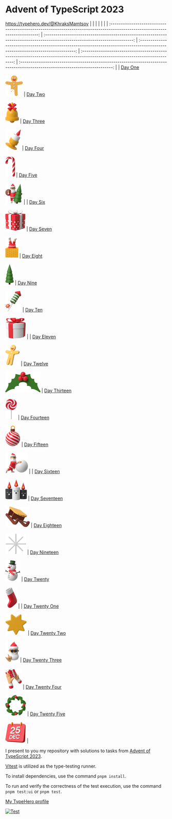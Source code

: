 # Advent of TypeScript 2023
https://typehero.dev/@KhraksMamtsov
|                                                                                                                             |                                                                                                                             |                                                                                                                                 |                                                                                                                               |                                                                                                                               |
| :-------------------------------------------------------------------------------------------------------------------------: | :-------------------------------------------------------------------------------------------------------------------------: | :-----------------------------------------------------------------------------------------------------------------------------: | :---------------------------------------------------------------------------------------------------------------------------: | :---------------------------------------------------------------------------------------------------------------------------: |
|        [Day One](src/day-01) <br /><br /> [<img src="src/day-01/cover.png" height="64" alt="Day One" />](src/day-01)        |        [Day Two](src/day-02) <br /><br /> [<img src="src/day-02/cover.png" height="64" alt="Day Two" />](src/day-02)        |        [Day Three](src/day-03) <br /><br /> [<img src="src/day-03/cover.png" height="64" alt="Day Three" />](src/day-03)        |        [Day Four](src/day-04) <br /><br /> [<img src="src/day-04/cover.png" height="64" alt="Day Four" />](src/day-04)        |        [Day Five](src/day-05) <br /><br /> [<img src="src/day-05/cover.png" height="64" alt="Day Five" />](src/day-05)        |
|        [Day Six](src/day-06) <br /><br /> [<img src="src/day-06/cover.png" height="64" alt="Day Six" />](src/day-06)        |      [Day Seven](src/day-07) <br /><br /> [<img src="src/day-07/cover.png" height="64" alt="Day Seven" />](src/day-07)      |        [Day Eight](src/day-08) <br /><br /> [<img src="src/day-08/cover.png" height="64" alt="Day Eight" />](src/day-08)        |        [Day Nine](src/day-09) <br /><br /> [<img src="src/day-09/cover.png" height="64" alt="Day Nine" />](src/day-09)        |         [Day Ten](src/day-10) <br /><br /> [<img src="src/day-10/cover.png" height="64" alt="Day Ten" />](src/day-10)         |
|     [Day Eleven](src/day-11) <br /><br /> [<img src="src/day-11/cover.png" height="64" alt="Day Eleven" />](src/day-11)     |     [Day Twelve](src/day-12) <br /><br /> [<img src="src/day-12/cover.png" height="64" alt="Day Twelve" />](src/day-12)     |     [Day Thirteen](src/day-13) <br /><br /> [<img src="src/day-13/cover.png" height="64" alt="Day Thirteen" />](src/day-13)     |    [Day Fourteen](src/day-14) <br /><br /> [<img src="src/day-14/cover.png" height="64" alt="Day Fourteen" />](src/day-14)    |     [Day Fifteen](src/day-15) <br /><br /> [<img src="src/day-15/cover.png" height="64" alt="Day Fifteen" />](src/day-15)     |
|    [Day Sixteen](src/day-16) <br /><br /> [<img src="src/day-16/cover.png" height="64" alt="Day Sixteen" />](src/day-16)    |  [Day Seventeen](src/day-17) <br /><br /> [<img src="src/day-17/cover.png" height="64" alt="Day Seventeen" />](src/day-17)  |     [Day Eighteen](src/day-18) <br /><br /> [<img src="src/day-18/cover.png" height="64" alt="Day Eighteen" />](src/day-18)     |    [Day Nineteen](src/day-19) <br /><br /> [<img src="src/day-19/cover.png" height="64" alt="Day Nineteen" />](src/day-19)    |      [Day Twenty](src/day-20) <br /><br /> [<img src="src/day-20/cover.png" height="64" alt="Day Twenty" />](src/day-20)      |
| [Day Twenty One](src/day-21) <br /><br /> [<img src="src/day-21/cover.png" height="64" alt="Day Twenty One" />](src/day-21) | [Day Twenty Two](src/day-22) <br /><br /> [<img src="src/day-22/cover.png" height="64" alt="Day Twenty Two" />](src/day-22) | [Day Twenty Three](src/day-23) <br /><br /> [<img src="src/day-23/cover.png" height="64" alt="Day Twenty Three" />](src/day-23) | [Day Twenty Four](src/day-24) <br /><br /> [<img src="src/day-24/cover.png" height="64" alt="Day Twenty Four" />](src/day-24) | [Day Twenty Five](src/day-25) <br /><br /> [<img src="src/day-25/cover.png" height="64" alt="Day Twenty Five" />](src/day-25) |

I present to you my repository with solutions to tasks from [Advent of TypeScript 2023](https://typehero.dev/aot-2023).

[Vitest](https://vitest.dev/guide/testing-types.html) is utilized as the type-testing runner.

To install dependencies, use the command `pnpm install`.

To run and verify the correctness of the test execution, use the command `pnpm test:ui` or `pnpm test`.

[My TypeHero profile](https://typehero.dev/@KhraksMamtsov)

[![Test](https://github.com/KhraksMamtsov/advent-of-typescript-2023/actions/workflows/test.yml/badge.svg)](https://github.com/KhraksMamtsov/advent-of-typescript-2023/actions/workflows/test.yml)
